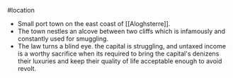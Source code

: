 #location
- Small port town on the east coast of [[Aloghsterre]].
- The town nestles an alcove between two cliffs which is infamously and constantly used for smuggling.
- The law turns a blind eye. the capital is struggling, and untaxed income is a worthy sacrifice when its required to bring the capital's denizens their luxuries and keep their quality of life acceptable enough to avoid revolt.